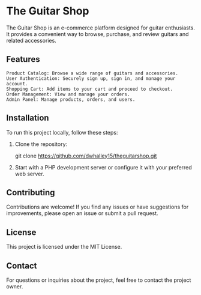 # The Guitar Shop

The Guitar Shop is an e-commerce platform designed for guitar enthusiasts. It provides a convenient way to browse, purchase, and review guitars and related accessories.

## Features

    Product Catalog: Browse a wide range of guitars and accessories.
    User Authentication: Securely sign up, sign in, and manage your account.
    Shopping Cart: Add items to your cart and proceed to checkout.
    Order Management: View and manage your orders.
    Admin Panel: Manage products, orders, and users.

## Installation

To run this project locally, follow these steps:

1. Clone the repository:

   git clone https://github.com/dwhalley15/theguitarshop.git

2. Start with a PHP development server or configure it with your preferred web server.

## Contributing

Contributions are welcome! If you find any issues or have suggestions for improvements, please open an issue or submit a pull request.

## License

This project is licensed under the MIT License.

## Contact

For questions or inquiries about the project, feel free to contact the project owner.
